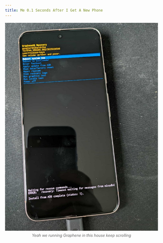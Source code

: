 ```yaml
---
title: Me 0.1 Seconds After I Get A New Phone
---
```

<figure style="margin: 1rem auto; text-align: center;">
<img src="/assets/images/blog/graphene-1.jpg" alt="A picture of GrapheneOS being installed on a Pixel 8." style="max-width: 100%; height: auto; display: block;">
<figcaption style="font-size: 0.9em; color: #666; margin-top: 0.5rem; font-style: italic;">Yeah we running Graphene in this house keep scrolling</figcaption>
</figure>
<script defer src="https://comments.oakreef.ie/comentario.js"></script>
<comentario-comments></comentario-comments>